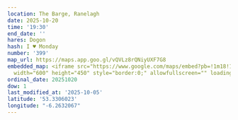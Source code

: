 ```yaml
---
location: The Barge, Ranelagh
date: 2025-10-20
time: '19:30'
end_date: ''
hares: Dogon
hash: I ♥ Monday
number: '399'
map_url: https://maps.app.goo.gl/vQVLz8rQNiyUXF7G8
embedded_map: <iframe src="https://www.google.com/maps/embed?pb=!1m18!1m12!1m3!1d2382.706833379479!2d-6.263206687011104!3d53.33060227216918!2m3!1f0!2f0!3f0!3m2!1i1024!2i768!4f13.1!3m3!1m2!1s0x48670cf1d0ca2821%3A0x932278b29fcbb15f!2sMcCaffertys%20at%20the%20Barge!5e0!3m2!1sen!2sie!4v1759684169485!5m2!1sen!2sie"
  width="600" height="450" style="border:0;" allowfullscreen="" loading="lazy" referrerpolicy="no-referrer-when-downgrade"></iframe>
ordinal_date: 20251020
dow: 1
last_modified_at: '2025-10-05'
latitude: '53.3306023'
longitude: "-6.2632067"
---
```


